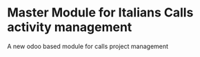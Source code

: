 # Master Module for Italians Calls activity management 
A new odoo based module for calls project management
